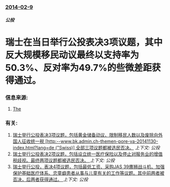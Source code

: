 ### [2014-02-9](/news/2014/02/9/index.md)

##### 公投
# 瑞士在当日举行公投表决3项议题，其中反大规模移民动议最终以支持率为50.3%、反对率为49.7%的些微差距获得通过。 




### 信息来源:

1. [The](http://www.theguardian.com/world/2014/feb/09/swiss-referendum-immigration-quotas)

### 有关:

1. [瑞士举行公投表决3项议题，包括黄金储备动议、限制移民人数以及废除向外国人征收统一税 [http:--www.bk.admin.ch-themen-pore-va-20141130-index.html?lang=de ("Swiss)] 全部三项议题都被选民否决。](/news/2014/11/30/瑞士举行公投表决3项议题-包括黄金储备动议-限制移民人数以及废除向外国人征收统一税-http-wwwbkadm.md) _上下文: 公投_
2. [瑞士举行公投表决2项议题，包括设立统一医疗保险以及停止对服务业的增值税歧视。最终两项议题都被选民否决。 ](/news/2014/09/1/瑞士举行公投表决2项议题-包括设立统一医疗保险以及停止对服务业的增值税歧视-最终两项议题都被选民否决.md) _上下文: 公投_
3. [瑞士举行公投，表决4项议题，包括最低工资、采购JAS 39鹰狮战斗机、加强保护基础医疗体系、恋童癖患者从事与儿童有关的工作等议题。其中前两者被否决，后两者获得通过。 ](/news/2014/05/18/瑞士举行公投-表决4项议题-包括最低工资-采购JAS-39鹰狮战斗机-加强保护基础医疗体系-恋童癖患者从事与儿童有关的工.md) _上下文: 公投_
